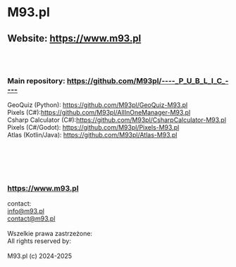 # M93.pl

## Website: https://www.m93.pl

<br><br>
### Main repository: https://github.com/M93pl/----_P_U_B_L_I_C_----

GeoQuiz (Python): https://github.com/M93pl/GeoQuiz-M93.pl<br>
Pixels (C#):https://github.com/M93pl/AllInOneManager-M93.pl<br>
Csharp Calculator (C#):https://github.com/M93pl/CsharpCalculator-M93.pl<br>
Pixels (C#/Godot): https://github.com/M93pl/Pixels-M93.pl<br>
Atlas (Kotlin/Java): https://github.com/M93pl/Atlas-M93.pl<br>


<br><br>
----------------------
### https://www.m93.pl
contact:<br>
info@m93.pl<br>
contact@m93.pl<br><br>
Wszelkie prawa zastrzeżone:<br>
All rights reserved by:<br><br>
M93.pl (c) 2024-2025